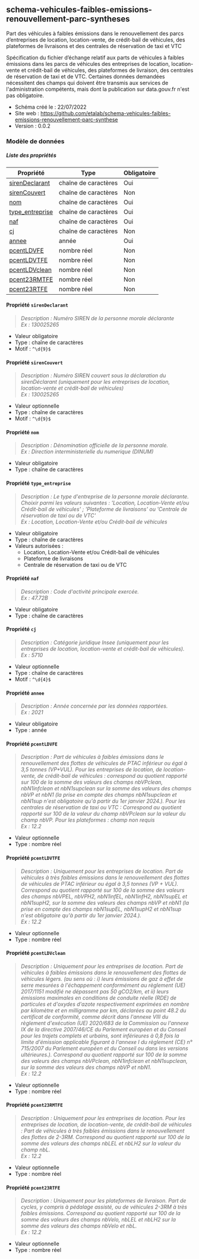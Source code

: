 <MenuSchema />

## schema-vehicules-faibles-emissions-renouvellement-parc-syntheses

Part des véhicules à faibles émissions dans le renouvellement des parcs d’entreprises de location, location-vente, de crédit-bail de véhicules, des plateformes de livraisons et des centrales de réservation de taxi et VTC

Spécification du fichier d’échange relatif aux parts de véhicules à faibles émissions dans les parcs de véhicules des entreprises de location, location-vente et crédit-bail de véhicules, des plateformes de livraison, des centrales de réservation de taxi et de VTC. Certaines données demandées nécessitent des champs qui doivent être transmis aux services de l'administration compétents, mais dont la publication sur data.gouv.fr n'est pas obligatoire.

- Schéma créé le : 22/07/2022
- Site web : https://github.com/etalab/schema-vehicules-faibles-emissions-renouvellement-parc-synthese
- Version : 0.0.2

### Modèle de données


##### Liste des propriétés

| Propriété | Type | Obligatoire |
| -- | -- | -- |
| [sirenDeclarant](#propriete-sirendeclarant) | chaîne de caractères  | Oui |
| [sirenCouvert](#propriete-sirencouvert) | chaîne de caractères  | Non |
| [nom](#propriete-nom) | chaîne de caractères  | Oui |
| [type_entreprise](#propriete-type-entreprise) | chaîne de caractères  | Oui |
| [naf](#propriete-naf) | chaîne de caractères  | Oui |
| [cj](#propriete-cj) | chaîne de caractères  | Non |
| [annee](#propriete-annee) | année  | Oui |
| [pcentLDVFE](#propriete-pcentldvfe) | nombre réel  | Non |
| [pcentLDVTFE](#propriete-pcentldvtfe) | nombre réel  | Non |
| [pcentLDVclean](#propriete-pcentldvclean) | nombre réel  | Non |
| [pcent23RMTFE](#propriete-pcent23rmtfe) | nombre réel  | Non |
| [pcent23RTFE](#propriete-pcent23rtfe) | nombre réel  | Non |

#### Propriété `sirenDeclarant`

> *Description : Numéro SIREN de la personne morale déclarante<br/>Ex : 130025265*
- Valeur obligatoire
- Type : chaîne de caractères
- Motif : `^\d{9}$`

#### Propriété `sirenCouvert`

> *Description : Numéro SIREN couvert sous la déclaration du sirenDéclarant (uniquement pour les entreprises de location, location-vente et crédit-bail de véhicules)<br/>Ex : 130025265*
- Valeur optionnelle
- Type : chaîne de caractères
- Motif : `^\d{9}$`

#### Propriété `nom`

> *Description : Dénomination officielle de la personne morale.<br/>Ex : Direction interministerielle du numerique (DINUM)*
- Valeur obligatoire
- Type : chaîne de caractères

#### Propriété `type_entreprise`

> *Description : Le type d'entreprise de la personne morale déclarante. Choixir parmi les valeurs suivantes : 'Location, Location-Vente et/ou Crédit-bail de véhicules' ; 'Plateforme de livraisons' ou 'Centrale de réservation de taxi ou de VTC'<br/>Ex : Location, Location-Vente et/ou Crédit-bail de véhicules*
- Valeur obligatoire
- Type : chaîne de caractères
- Valeurs autorisées : 
    - Location, Location-Vente et/ou Crédit-bail de véhicules
    - Plateforme de livraisons
    - Centrale de réservation de taxi ou de VTC

#### Propriété `naf`

> *Description : Code d'activité principale exercée.<br/>Ex : 47.72B*
- Valeur obligatoire
- Type : chaîne de caractères

#### Propriété `cj`

> *Description : Catégorie juridique Insee (uniquement pour les entreprises de location, location-vente et crédit-bail de véhicules).<br/>Ex : 5710*
- Valeur optionnelle
- Type : chaîne de caractères
- Motif : `^\d{4}$`

#### Propriété `annee`

> *Description : Année concernée par les données rapportées.<br/>Ex : 2021*
- Valeur obligatoire
- Type : année

#### Propriété `pcentLDVFE`

> *Description : Part de véhicules à faibles émissions dans le renouvellement des flottes de véhicules de PTAC inférieur ou égal à 3,5 tonnes (VP+VUL). 
 Pour les entreprises de location, de location-vente, de crédit-bail de véhicules : correspond au quotient rapporté sur 100 de la somme des valeurs des champs nbVPclean, nbN1infclean et nbN1supclean sur la somme des valeurs des champs nbVP et nbN1 (la prise en compte des champs nbN1supclean et nbN1sup n'est obligatoire qu'à partir du 1er janvier 2024.). 
 Pour les centrales de réservation de taxi ou VTC :  Correspond au quotient rapporté sur 100 de la valeur du champ nbVPclean sur la valeur du champ nbVP. 
 Pour les plateformes : champ non requis<br/>Ex : 12.2*
- Valeur optionnelle
- Type : nombre réel

#### Propriété `pcentLDVTFE`

> *Description : Uniquement pour les entreprises de location. 
 Part de véhicules à très faibles émissions dans le renouvellement des flottes de véhicules de PTAC inférieur ou égal à 3,5 tonnes (VP + VUL). 
Correspond au quotient rapporté sur 100 de la somme des valeurs des champs nbVPEL, nbVPH2, nbN1infEL, nbN1infH2, nbN1supEL et nbN1supH2, sur la somme des valeurs des champs nbVP et nbN1 (la prise en compte des champs nbN1supEL, nbN1supH2 et nbN1sup n'est obligatoire qu'à partir du 1er janvier 2024.).<br/>Ex : 12.2*
- Valeur optionnelle
- Type : nombre réel

#### Propriété `pcentLDVclean`

> *Description : Uniquement pour les entreprises de location. 
Part de véhicules à faibles émissions dans le renouvellement des flottes de véhicules légers. (au sens où : 
 i) leurs émissions de gaz à effet de serre mesurées à l'échappement conformément au règlement (UE) 2017/1151 modifié ne dépassent pas 50 gCO2/km, et 
 ii) leurs émissions maximales en conditions de conduite réelle (RDE) de particules et d'oxydes d'azote respectivement exprimées en nombre par kilomètre et en milligramme par km, déclarées au point 48.2 du certificat de conformité, comme décrit dans l'annexe VIII du règlement d'exécution (UE) 2020/683 de la Commission ou l'annexe IX de la directive 2007/46/CE du Parlement européen et du Conseil pour les trajets complets et urbains, sont inférieures à 0,8 fois la limite d'émission applicable figurant à l'annexe I du règlement (CE) n° 715/2007 du Parlement européen et du Conseil ou dans les versions ultérieures.). 
Correspond au quotient rapporté sur 100 de la somme des valeurs des champs nbVPclean, nbN1infclean et nbN1supclean, sur la somme des valeurs des champs nbVP et nbN1.<br/>Ex : 12.2*
- Valeur optionnelle
- Type : nombre réel

#### Propriété `pcent23RMTFE`

> *Description : Uniquement pour les entreprises de location. 
 Pour les entreprises de location, de location-vente, de crédit-bail de véhicules : Part de véhicules à très faibles émissions dans le renouvellement des flottes de 2-3RM. 
Correspond au quotient rapporté sur 100 de la somme des valeurs des champs nbLEL et nbLH2 sur la valeur du champ nbL.<br/>Ex : 12.2*
- Valeur optionnelle
- Type : nombre réel

#### Propriété `pcent23RTFE`

> *Description : Uniquement pour les plateformes de livraison. 
Part de cycles, y compris à pédalage assisté, ou de véhicules 2-3RM à très faibles émissions. Correspond au quotient rapporté sur 100 de la somme des valeurs des champs nbVelo, nbLEL et nbLH2 sur la somme des valeurs des champs nbVelo et nbL.<br/>Ex : 12.2*
- Valeur optionnelle
- Type : nombre réel
